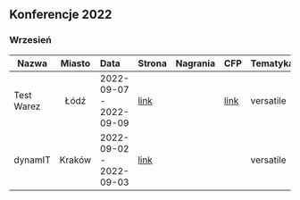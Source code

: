## Konferencje 2022

### Wrzesień

| Nazwa | Miasto | Data | Strona | Nagrania | CFP | Tematyka | Warsztaty |
|----------|:-------------:|:------|:------|:------|:------|:------|:------|
| Test Warez | Łódź | 2022-09-07 - 2022-09-09 | [link](https://2022.testwarez.pl/) ||[link](https://2022.testwarez.pl/call-of-papers/)|versatile|tak|
| dynamIT | Kraków |2022-09-02 - 2022-09-03|[link](https://dynamit.pro/)|||versatile||